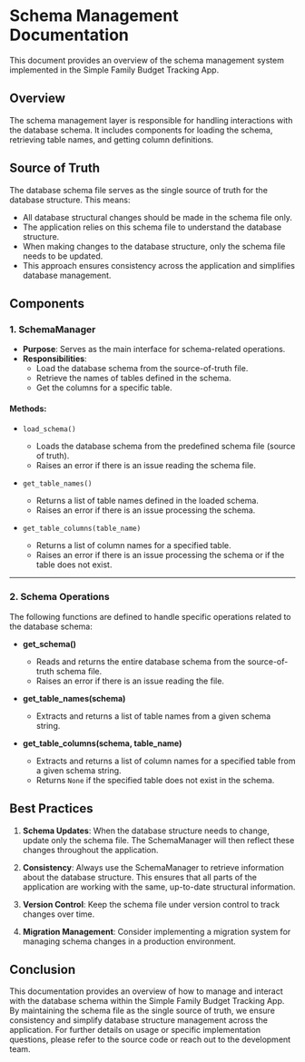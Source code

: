 # Schema Management Documentation

This document provides an overview of the schema management system implemented in the Simple Family Budget Tracking App.

## Overview

The schema management layer is responsible for handling interactions with the database schema. It includes components for loading the schema, retrieving table names, and getting column definitions.

## Source of Truth

The database schema file serves as the single source of truth for the database structure. This means:

- All database structural changes should be made in the schema file only.
- The application relies on this schema file to understand the database structure.
- When making changes to the database structure, only the schema file needs to be updated.
- This approach ensures consistency across the application and simplifies database management.

## Components

### 1. SchemaManager

- **Purpose**: Serves as the main interface for schema-related operations.
- **Responsibilities**:
  - Load the database schema from the source-of-truth file.
  - Retrieve the names of tables defined in the schema.
  - Get the columns for a specific table.

#### Methods:
- `load_schema()`
  - Loads the database schema from the predefined schema file (source of truth).
  - Raises an error if there is an issue reading the schema file.

- `get_table_names()`
  - Returns a list of table names defined in the loaded schema.
  - Raises an error if there is an issue processing the schema.

- `get_table_columns(table_name)`
  - Returns a list of column names for a specified table.
  - Raises an error if there is an issue processing the schema or if the table does not exist.

---

### 2. Schema Operations

The following functions are defined to handle specific operations related to the database schema:

- **get_schema()**
  - Reads and returns the entire database schema from the source-of-truth schema file.
  - Raises an error if there is an issue reading the file.

- **get_table_names(schema)**
  - Extracts and returns a list of table names from a given schema string.

- **get_table_columns(schema, table_name)**
  - Extracts and returns a list of column names for a specified table from a given schema string.
  - Returns `None` if the specified table does not exist in the schema.

## Best Practices

1. **Schema Updates**: When the database structure needs to change, update only the schema file. The SchemaManager will then reflect these changes throughout the application.

2. **Consistency**: Always use the SchemaManager to retrieve information about the database structure. This ensures that all parts of the application are working with the same, up-to-date structural information.

3. **Version Control**: Keep the schema file under version control to track changes over time.

4. **Migration Management**: Consider implementing a migration system for managing schema changes in a production environment.

## Conclusion

This documentation provides an overview of how to manage and interact with the database schema within the Simple Family Budget Tracking App. By maintaining the schema file as the single source of truth, we ensure consistency and simplify database structure management across the application. For further details on usage or specific implementation questions, please refer to the source code or reach out to the development team.